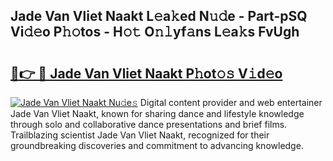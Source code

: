 ## Jade Van Vliet Naakt L𝚎a𝚔ed N𝚞𝚍e - Part-pSQ Vi𝚍𝚎o P𝚑𝚘tos - H𝚘𝚝 O𝚗𝚕yf𝚊ns L𝚎a𝚔s FvUgh

# <h2><a href="http://kf6ibs.oniu.top/?m=Jade+Van+Vliet+Naakt">🔗👉 🔴 Jade Van Vliet Naakt P𝚑ot𝚘𝚜 V𝚒d𝚎o</a></h2>

[![Jade Van Vliet Naakt Nu𝚍e𝚜](https://i.imgur.com/0qMVB7G.gif)](http://kf6ibs.oniu.top/?m=Jade+Van+Vliet+Naakt)
Digital content provider and web entertainer Jade Van Vliet Naakt, known for sharing dance and lifestyle knowledge through solo and collaborative dance presentations and brief films. Trailblazing scientist Jade Van Vliet Naakt, recognized for their groundbreaking discoveries and commitment to advancing knowledge.  
